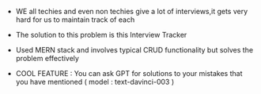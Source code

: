 * WE all techies and even non techies give a lot of interviews,it gets very hard for us to maintain track of each

* The solution to this problem is this Interview Tracker

* Used MERN stack and involves typical CRUD functionality but solves the problem effectively

* COOL FEATURE : You can ask GPT for solutions to your mistakes that you have mentioned ( model : text-davinci-003 )

